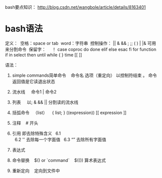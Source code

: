 bash要点知识：
http://blog.csdn.net/wangbole/article/details/8163401


# bash语法
定义：
  空格：space or tab
  word：字符串
  控制操作： || & && ; ;; ( ) | |& <newline> 可用来分割命令
  保留字：
     ！ case coproc do done elif else esac fi for function if in select then until while { } time [[ ]]


语法：
1. simple commands简单命令
    命令名 选项（重定向） 以控制符结束 。 命令返回值是它读退出状态
2. 流水线
     命令1 | 命令2
3. 列表
     以; & && || 分割读的流水线
4. 括弧命令
   （list）
    { list; }
    ((expression))
    [[ expression ]]

5. 注释
    # 开头
    
6. 引用 即去除特殊含义
   6.1 \
   6.2 '' 去除每一个字面值
   6.3 “” 去除所有字面值
7. 表达式
8. 命令替换
    $() or `command`
    $(()) 算术表达式
9. 重新定向
    定向到文件中
